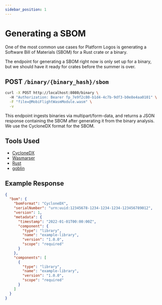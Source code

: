 ```yaml
---
sidebar_position: 1
---
```


# Generating a SBOM

One of the most common use cases for Platform Logos is generating a Software Bill of Materials (SBOM) for a Rust crate or a binary. 

The endpoint for generating a SBOM right now is only set up for a binary, but we should have it ready for crates before the summer is over. 

## POST `/binary/{binary_hash}/sbom`

```bash
curl -X POST http://localhost:8080/binary \    
  -H "Authorization: Bearer fp_7e9f2c80-b1d4-4c7b-9df3-b0e8e4aa0101" \
  -F "file=@MobiFlightWasmModule.wasm" \
  -v
```

This endpoint ingests binaries via multipart/form-data, and returns a JSON response containing the SBOM after generating it from the binary analysis. We use the CycloneDX format for the SBOM.

## Tools Used

- [CycloneDX](https://cyclonedx.org/)
- [Wasmarser](https://docs.rs/wasmparser/latest/wasmparser/)
- [Rust](https://www.rust-lang.org/)
- [goblin](https://docs.rs/goblin/latest/goblin/)

## Example Response

```json
{
  "bom": {
    "bomFormat": "CycloneDX",
    "serialNumber": "urn:uuid:12345678-1234-1234-1234-123456789012",
    "version": 1,
    "metadata": {
      "timestamp": "2022-01-01T00:00:00Z",
      "component": {
        "type": "library",
        "name": "example-library",
        "version": "1.0.0",
        "scope": "required"
      }
    },
    "components": [
      {
        "type": "library",
        "name": "example-library",
        "version": "1.0.0",
        "scope": "required"
      }
    ]
  }
}
```
